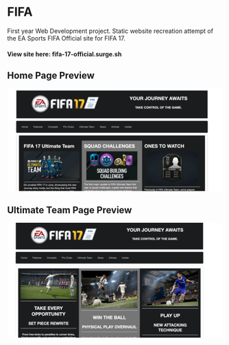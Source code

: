 # FIFA
First year Web Development project. Static website recreation attempt of the EA Sports FIFA Official site for FIFA 17.
#### View site here: fifa-17-official.surge.sh

## Home Page Preview
![alt text](https://github.com/loti-ibrahimi/FIFA/blob/master/Home.png) 

## Ultimate Team Page Preview
![alt text](https://github.com/loti-ibrahimi/FIFA/blob/master/UltimateTeam.png) 
